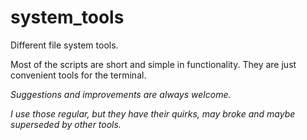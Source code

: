 
# system_tools

Different file system tools.

Most of the scripts are short and simple in functionality.
They are just convenient tools for the terminal.


*Suggestions and improvements are always welcome.*

*I use those regular, but they have their quirks, may broke and maybe superseded by other tools.*
